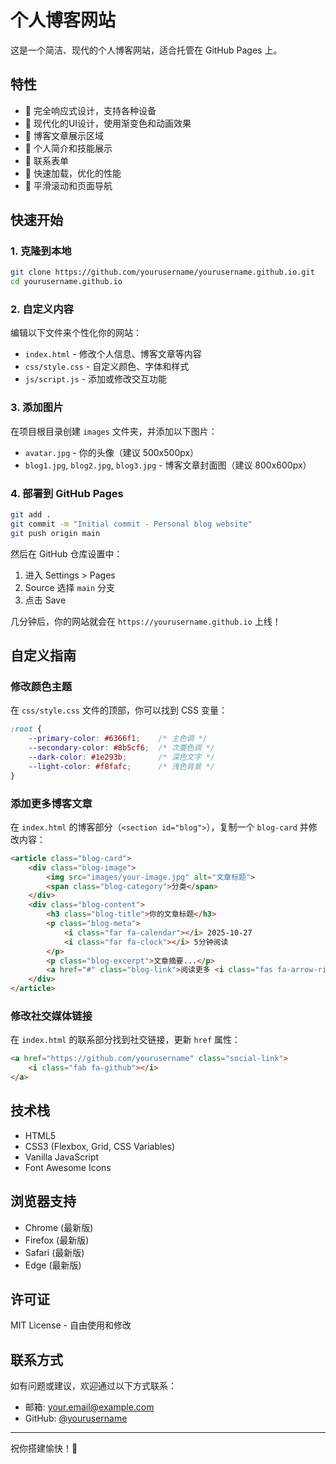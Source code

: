 # 个人博客网站

这是一个简洁、现代的个人博客网站，适合托管在 GitHub Pages 上。

## 特性

- 📱 完全响应式设计，支持各种设备
- 🎨 现代化的UI设计，使用渐变色和动画效果
- 📝 博客文章展示区域
- 👤 个人简介和技能展示
- 📧 联系表单
- 🚀 快速加载，优化的性能
- 🎯 平滑滚动和页面导航

## 快速开始

### 1. 克隆到本地
```bash
git clone https://github.com/yourusername/yourusername.github.io.git
cd yourusername.github.io
```

### 2. 自定义内容

编辑以下文件来个性化你的网站：

- `index.html` - 修改个人信息、博客文章等内容
- `css/style.css` - 自定义颜色、字体和样式
- `js/script.js` - 添加或修改交互功能

### 3. 添加图片

在项目根目录创建 `images` 文件夹，并添加以下图片：
- `avatar.jpg` - 你的头像（建议 500x500px）
- `blog1.jpg`, `blog2.jpg`, `blog3.jpg` - 博客文章封面图（建议 800x600px）

### 4. 部署到 GitHub Pages

```bash
git add .
git commit -m "Initial commit - Personal blog website"
git push origin main
```

然后在 GitHub 仓库设置中：
1. 进入 Settings > Pages
2. Source 选择 `main` 分支
3. 点击 Save

几分钟后，你的网站就会在 `https://yourusername.github.io` 上线！

## 自定义指南

### 修改颜色主题

在 `css/style.css` 文件的顶部，你可以找到 CSS 变量：

```css
:root {
    --primary-color: #6366f1;    /* 主色调 */
    --secondary-color: #8b5cf6;  /* 次要色调 */
    --dark-color: #1e293b;       /* 深色文字 */
    --light-color: #f8fafc;      /* 浅色背景 */
}
```

### 添加更多博客文章

在 `index.html` 的博客部分（`<section id="blog">`），复制一个 `blog-card` 并修改内容：

```html
<article class="blog-card">
    <div class="blog-image">
        <img src="images/your-image.jpg" alt="文章标题">
        <span class="blog-category">分类</span>
    </div>
    <div class="blog-content">
        <h3 class="blog-title">你的文章标题</h3>
        <p class="blog-meta">
            <i class="far fa-calendar"></i> 2025-10-27
            <i class="far fa-clock"></i> 5分钟阅读
        </p>
        <p class="blog-excerpt">文章摘要...</p>
        <a href="#" class="blog-link">阅读更多 <i class="fas fa-arrow-right"></i></a>
    </div>
</article>
```

### 修改社交媒体链接

在 `index.html` 的联系部分找到社交链接，更新 `href` 属性：

```html
<a href="https://github.com/yourusername" class="social-link">
    <i class="fab fa-github"></i>
</a>
```

## 技术栈

- HTML5
- CSS3 (Flexbox, Grid, CSS Variables)
- Vanilla JavaScript
- Font Awesome Icons

## 浏览器支持

- Chrome (最新版)
- Firefox (最新版)
- Safari (最新版)
- Edge (最新版)

## 许可证

MIT License - 自由使用和修改

## 联系方式

如有问题或建议，欢迎通过以下方式联系：
- 邮箱: your.email@example.com
- GitHub: [@yourusername](https://github.com/yourusername)

---

祝你搭建愉快！🎉
